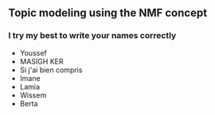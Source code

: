 ## Topic modeling using the NMF concept
### I try my best to write your names correctly
<ul>
  <li>Youssef</li>
  <li>MASIGH KER</li>
  <li>Si j'ai bien compris</li>
  <li>Imane</li>
  <li>Lamia</li>
  <li>Wissem</li>
  <li>Berta</li>
</ul>
